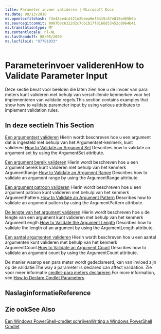 ```yaml
---
title: Parameter invoer valideren | Microsoft Docs
ms.date: 09/13/2016
ms.openlocfilehash: f3e43ae4cd421e2beea9ef8419c87e818ed65b6b
ms.sourcegitcommit: 0907b8c6322d2c7c61b17f8168d53452c8964b41
ms.translationtype: MT
ms.contentlocale: nl-NL
ms.lasthandoff: 08/05/2020
ms.locfileid: "87781933"
---
```

# <a name="how-to-validate-parameter-input"></a><span data-ttu-id="9d048-102">Parameterinvoer valideren</span><span class="sxs-lookup"><span data-stu-id="9d048-102">How to Validate Parameter Input</span></span>

<span data-ttu-id="9d048-103">Deze sectie bevat voor beelden die laten zien hoe u de invoer van para meters kunt valideren met behulp van verschillende kenmerken voor het implementeren van validatie regels.</span><span class="sxs-lookup"><span data-stu-id="9d048-103">This section contains examples that show how to validate parameter input by using various attributes to implement validation rules.</span></span>

## <a name="in-this-section"></a><span data-ttu-id="9d048-104">In deze sectie</span><span class="sxs-lookup"><span data-stu-id="9d048-104">In This Section</span></span>

<span data-ttu-id="9d048-105">[Een argumentset valideren](./how-to-validate-an-argument-set.md) Hierin wordt beschreven hoe u een argument dat is ingesteld met behulp van het Argumentset-kenmerk, kunt valideren.</span><span class="sxs-lookup"><span data-stu-id="9d048-105">[How to Validate an Argument Set](./how-to-validate-an-argument-set.md) Describes how to validate an argument set by using the ArgumentSet attribute.</span></span>

<span data-ttu-id="9d048-106">[Een argument bereik valideren](./how-to-validate-an-argument-range.md) Hierin wordt beschreven hoe u een argument bereik kunt valideren met behulp van het kenmerk ArgumentRange.</span><span class="sxs-lookup"><span data-stu-id="9d048-106">[How to Validate an Argument Range](./how-to-validate-an-argument-range.md) Describes how to validate an argument range by using the ArgumentRange attribute.</span></span>

<span data-ttu-id="9d048-107">[Een argument patroon valideren](./how-to-validate-an-argument-pattern.md) Hierin wordt beschreven hoe u een argument patroon kunt valideren met behulp van het kenmerk ArgumentPattern.</span><span class="sxs-lookup"><span data-stu-id="9d048-107">[How to Validate an Argument Pattern](./how-to-validate-an-argument-pattern.md) Describes how to validate an argument pattern by using the ArgumentPattern attribute.</span></span>

<span data-ttu-id="9d048-108">[De lengte van het argument valideren](./how-to-validate-the-argument-length.md) Hierin wordt beschreven hoe u de lengte van een argument kunt valideren met behulp van het kenmerk ArgumentLength.</span><span class="sxs-lookup"><span data-stu-id="9d048-108">[How to Validate the Argument Length](./how-to-validate-the-argument-length.md) Describes how to validate the length of an argument by using the ArgumentLength attribute.</span></span>

<span data-ttu-id="9d048-109">[Een aantal argumenten valideren](./how-to-validate-an-argument-count.md) Hierin wordt beschreven hoe u een aantal argumenten kunt valideren met behulp van het kenmerk ArgumentCount.</span><span class="sxs-lookup"><span data-stu-id="9d048-109">[How to Validate an Argument Count](./how-to-validate-an-argument-count.md) Describes how to validate an argument count by using the ArgumentCount attribute.</span></span>

<span data-ttu-id="9d048-110">De manier waarop een para meter wordt gedeclareerd, kan van invloed zijn op de validatie.</span><span class="sxs-lookup"><span data-stu-id="9d048-110">The way a parameter is declared can affect validation.</span></span> <span data-ttu-id="9d048-111">Zie voor meer informatie [cmdlet-para meters declareren](./how-to-declare-cmdlet-parameters.md).</span><span class="sxs-lookup"><span data-stu-id="9d048-111">For more information, see [How to Declare Cmdlet Parameters](./how-to-declare-cmdlet-parameters.md).</span></span>

## <a name="reference"></a><span data-ttu-id="9d048-112">Naslaginformatie</span><span class="sxs-lookup"><span data-stu-id="9d048-112">Reference</span></span>

## <a name="see-also"></a><span data-ttu-id="9d048-113">Zie ook</span><span class="sxs-lookup"><span data-stu-id="9d048-113">See Also</span></span>

[<span data-ttu-id="9d048-114">Een Windows PowerShell-cmdlet schrijven</span><span class="sxs-lookup"><span data-stu-id="9d048-114">Writing a Windows PowerShell Cmdlet</span></span>](./writing-a-windows-powershell-cmdlet.md)
